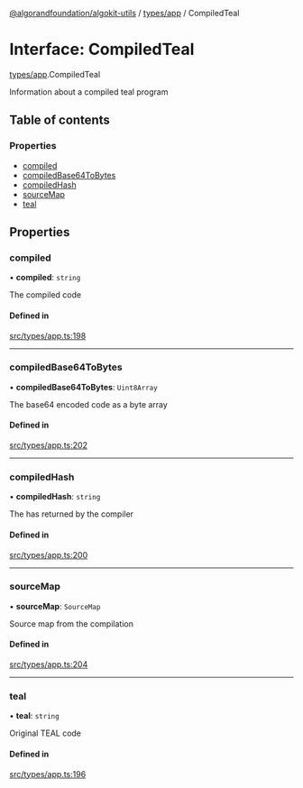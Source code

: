 [@algorandfoundation/algokit-utils](../README.md) / [types/app](../modules/types_app.md) / CompiledTeal

# Interface: CompiledTeal

[types/app](../modules/types_app.md).CompiledTeal

Information about a compiled teal program

## Table of contents

### Properties

- [compiled](types_app.CompiledTeal.md#compiled)
- [compiledBase64ToBytes](types_app.CompiledTeal.md#compiledbase64tobytes)
- [compiledHash](types_app.CompiledTeal.md#compiledhash)
- [sourceMap](types_app.CompiledTeal.md#sourcemap)
- [teal](types_app.CompiledTeal.md#teal)

## Properties

### compiled

• **compiled**: `string`

The compiled code

#### Defined in

[src/types/app.ts:198](https://github.com/joe-p/algokit-utils-ts/blob/main/src/types/app.ts#L198)

___

### compiledBase64ToBytes

• **compiledBase64ToBytes**: `Uint8Array`

The base64 encoded code as a byte array

#### Defined in

[src/types/app.ts:202](https://github.com/joe-p/algokit-utils-ts/blob/main/src/types/app.ts#L202)

___

### compiledHash

• **compiledHash**: `string`

The has returned by the compiler

#### Defined in

[src/types/app.ts:200](https://github.com/joe-p/algokit-utils-ts/blob/main/src/types/app.ts#L200)

___

### sourceMap

• **sourceMap**: `SourceMap`

Source map from the compilation

#### Defined in

[src/types/app.ts:204](https://github.com/joe-p/algokit-utils-ts/blob/main/src/types/app.ts#L204)

___

### teal

• **teal**: `string`

Original TEAL code

#### Defined in

[src/types/app.ts:196](https://github.com/joe-p/algokit-utils-ts/blob/main/src/types/app.ts#L196)
